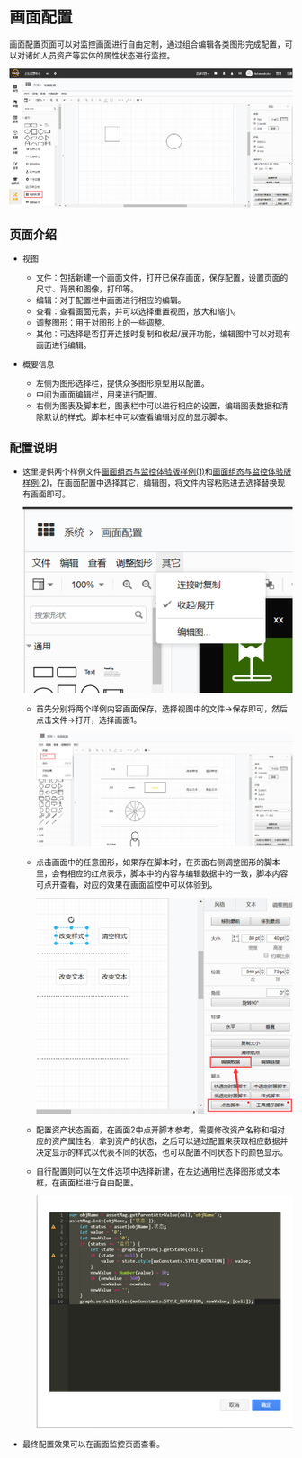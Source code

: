 # 画面配置

画面配置页面可以对监控画面进行自由定制，通过组合编辑各类图形完成配置，可以对诸如人员资产等实体的属性状态进行监控。

![web](./images/huamianpeizhi1.png)

## 页面介绍

* 视图
  * 文件：包括新建一个画面文件，打开已保存画面，保存配置，设置页面的尺寸、背景和图像，打印等。
  * 编辑：对于配置栏中画面进行相应的编辑。
  * 查看：查看画面元素，并可以选择重置视图，放大和缩小。
  * 调整图形：用于对图形上的一些调整。
  * 其他：可选择是否打开连接时复制和收起/展开功能，编辑图中可以对现有画面进行编辑。

* 概要信息
  * 左侧为图形选择栏，提供众多图形原型用以配置。
  * 中间为画面编辑栏，用来进行配置。
  * 右侧为图表及脚本栏，图表栏中可以进行相应的设置，编辑图表数据和清除默认的样式。脚本栏中可以查看编辑对应的显示脚本。

## 配置说明

* 这里提供两个样例文件[画面组态与监控体验版样例(1)](./images/画面组态与监控体验版样例(1).md)和[画面组态与监控体验版样例(2)](./images/画面组态与监控体验版样例(2).md)，在画面配置中选择其它，编辑图，将文件内容粘贴进去选择替换现有画面即可。

  ![web](./images/huamianpeizhi2.png)

  * 首先分别将两个样例内容画面保存，选择视图中的文件→保存即可，然后点击文件→打开，选择画面1。

    ![web](./images/huamianpeizhi3.png)

  * 点击画面中的任意图形，如果存在脚本时，在页面右侧调整图形的脚本里，会有相应的红点表示，脚本中的内容与编辑数据中的一致，脚本内容可点开查看，对应的效果在画面监控中可以体验到。

    ![web](./images/huamianpeizhi4.png)

  * 配置资产状态画面，在画面2中点开脚本参考，需要修改资产名称和相对应的资产属性名，拿到资产的状态，之后可以通过配置来获取相应数据并决定显示的样式以代表不同的状态，也可以配置不同状态下的颜色显示。

  * 自行配置则可以在文件选项中选择新建，在左边通用栏选择图形或文本框，在画面栏进行自由配置。

    ![web](./images/huamianpeizhi5.png)

* 最终配置效果可以在画面监控页面查看。